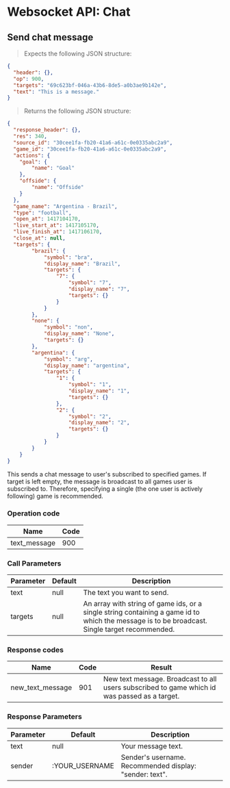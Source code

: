 # Websocket API: Chat

## Send chat message

> Expects the following JSON structure:

```json
{
  "header": {},
  "op": 900,
  "targets": "69c623bf-046a-43b6-8de5-a0b3ae9b142e",
  "text": "This is a message."
}
```

> Returns the following JSON structure:

```json
{
  "response_header": {},
  "res": 340,
  "source_id": "30cee1fa-fb20-41a6-a61c-0e0335abc2a9",
  "game_id": "30cee1fa-fb20-41a6-a61c-0e0335abc2a9",
  "actions": {
  	"goal": {
  		"name": "Goal"
  	},
  	"offside": {
  		"name": "Offside"
  	}
  },
  "game_name": "Argentina - Brazil",
  "type": "football",
  "open_at": 1417104170,
  "live_start_at": 1417105170,
  "live_finish_at": 1417106170,
  "close_at": null,
  "targets": {
		"brazil": {
			"symbol": "bra",
			"display_name": "Brazil",
			"targets": {
				"7": {
					"symbol": "7",
					"display_name": "7",
					"targets": {}
				}
			}
		},
		"none": {
			"symbol": "non",
			"display_name": "None",
			"targets": {}
		},
		"argentina": {
			"symbol": "arg",
			"display_name": "argentina",
			"targets": {
				"1": {
					"symbol": "1",
					"display_name": "1",
					"targets": {}
				},
				"2": {
					"symbol": "2",
					"display_name": "2",
					"targets": {}
				}
			}
		}
	}
}
```

This sends a chat message to user's subscribed to specified games. If target is left empty, the message is broadcast to all games user is subscribed to. Therefore, specifying a single (the one user is actively following) game is recommended.

### Operation code

Name | Code
--------- | -------
text_message | 900

### Call Parameters

Parameter | Default | Description
--------- | ------- | -----------
text | null | The text you want to send.
targets | null | An array with string of game ids, or a single string containing a game id to which the message is to be broadcast. Single target recommended.

### Response codes

Name | Code | Result
--------- | ------- | -----------
new_text_message | 901 | New text message. Broadcast to all users subscribed to game which id was passed as a target.

### Response Parameters

Parameter | Default | Description
--------- | ------- | -----------
text | null | Your message text.
sender | :YOUR_USERNAME | Sender's username. Recommended display: "sender: text".
